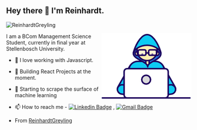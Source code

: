 <h2> Hey there 👋 I'm Reinhardt.</h2>

<p align="left"> <img src="https://komarev.com/ghpvc/?username=ReinhardtGreyling" alt="ReinhardtGreyling" /> </p>

<img align="right" src="https://github.com/ReinhardtGreyling/ReinhardtGreyling/blob/main/Developer.gif?raw=true"/>

I am a BCom Management Science Student, currently in final year at Stellenbosch University.

- 🌱 I love working with Javascript.
- 🤔 Building React Projects at the moment.
- 🧠 Starting to scrape the surface of machine learning

- 📫 How to reach me - [![Linkedin Badge](https://img.shields.io/badge/-LinkedIn-blue?style=flat-square&logo=Linkedin&logoColor=white&link=https://www.linkedin.com/in/rubal-agrawal/)](https://www.linkedin.com/in/#######/) , [![Gmail Badge](https://img.shields.io/badge/-Gmail-c14438?style=flat-square&logo=Gmail&logoColor=white&link=mailto:reinhardt.greyling@gmail.com)](mailto:reinhardt.greyling@gmail.com)


* From [ReinhardtGreyling](https://github.com/ReinhardtGreyling)

